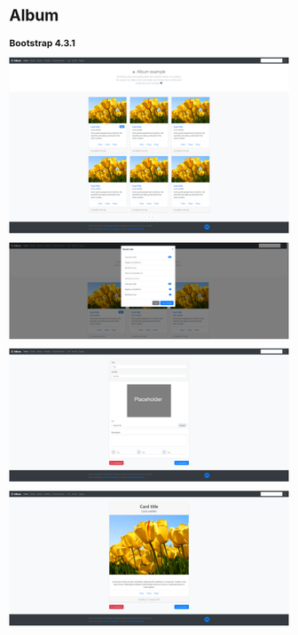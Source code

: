 # Album

### Bootstrap 4.3.1

![...](screenshots/screencapture-localhost-8080-index-php-2020-12-22-10_21_30.png)

![...](screenshots/screencapture-localhost-8080-index-php-2020-12-22-10_22_24.png)

![...](screenshots/screencapture-localhost-8080-upload-php-2020-12-22-10_22_38.png)

![...](screenshots/screencapture-localhost-8080-detalhes-php-2020-12-22-10_22_55.png)
